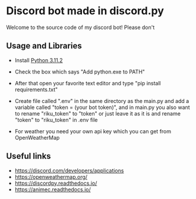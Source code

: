 # Discord bot made in discord.py

Welcome to the source code of my discord bot! Please don't

## Usage and Libraries
- Install [Python 3.11.2](https://www.python.org/ftp/python/3.11.2/python-3.11.2-amd64.exe)

- Check the box which says "Add python.exe to PATH"

- After that open your favorite text editor and type "pip install requirements.txt"

- Create file called ".env" in the same directory as the main.py and add a variable called "token = (your bot token)", and in main.py you also want to rename "riku_token" to "token" or just leave it as it is and rename "token" to "riku_token" in .env file

- For weather you need your own api key which you can get from OpenWeatherMap

## Useful links
- https://discord.com/developers/applications
- https://openweathermap.org/
- https://discordpy.readthedocs.io/
- https://animec.readthedocs.io/
